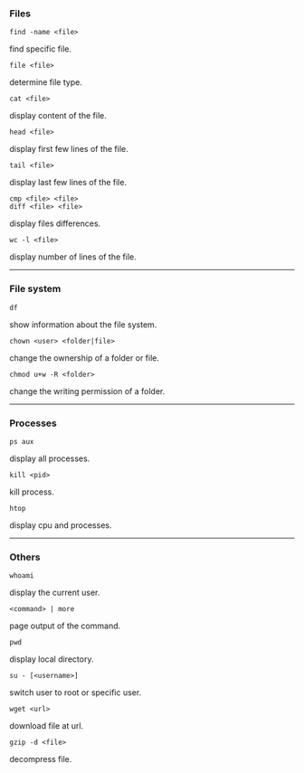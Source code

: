 ### Files
```
find -name <file>
```
find specific file.
```
file <file>
```
determine file type.
```
cat <file>
```
display content of the file.
```
head <file>
```
display first few lines of the file.
```
tail <file>
```
display last few lines of the file.
```
cmp <file> <file>
diff <file> <file>
```
display files differences.
```
wc -l <file>
```
display number of lines of the file.
___
### File system
```
df
```
show information about the file system.
```
chown <user> <folder|file>
```
change the ownership of a folder or file.
```
chmod u+w -R <folder>
```
change the writing permission of a folder.
___
### Processes
```
ps aux
```
display all processes.
```
kill <pid>
```
kill process.
```
htop
```
display cpu and processes.
___
### Others
```
whoami
```
display the current user.
```
<command> | more
```
page output of the command.
```
pwd
```
display local directory.
```
su - [<username>]
```
switch user to root or specific user.
```
wget <url>
```
download file at url.
```
gzip -d <file>
```
decompress file.